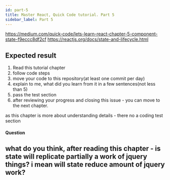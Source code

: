 ```yaml
---
id: part-5
title: Master React, Quick Code tutorial. Part 5
sidebar_label: Part 5
---
```






https://medium.com/quick-code/lets-learn-react-chapter-5-component-state-f9eccc8df2cf
https://reactjs.org/docs/state-and-lifecycle.html

## Expected result

1.  Read this tutorial chapter
2.  follow code steps
3.  move your code to this repository(at least one commit per day)
4.  explain to me, what did you learn from it in a few sentences(not less than 5)
5.  pass the test section
6.  after reviewing your progress and closing this issue - you can move to the next chapter.

as this chapter is more about understanding details - there no a coding test section

#### Question
what do you think, after reading this chapter - is state will replicate
partially a work of jquery things? i mean will state reduce amount of
jquery work?
---
